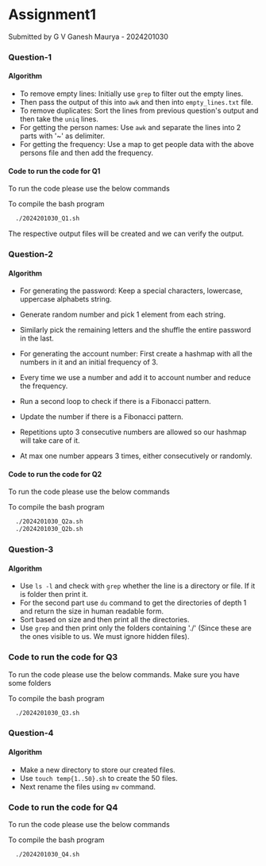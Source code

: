 # Assignment1

Submitted by G V Ganesh Maurya - 2024201030

### Question-1
#### Algorithm

- To remove empty lines: Initially use ```grep``` to filter out the empty lines.
- Then pass the output of this into ```awk``` and then into ```empty_lines.txt``` file.
- To remove duplicates: Sort the lines from previous question's output and then take the ```uniq``` lines.
- For getting the person names: Use ```awk``` and separate the lines into 2 parts with '~' as delimiter.
- For getting the frequency: Use a map to get people data with the above persons file and then add the frequency.

#### Code to run the code for Q1

To run the code please use the below commands

To compile the bash program
```bash
  ./2024201030_Q1.sh
```
The respective output files will be created and we can verify the output.
### Question-2
#### Algorithm

- For generating the password: Keep a special characters, lowercase, uppercase alphabets string.
- Generate random number and pick 1 element from each string.
- Similarly pick the remaining letters and the shuffle the entire password in the last.

- For generating the account number: First create a hashmap with all the numbers in it and an initial frequency of 3.
- Every time we use a number and add it to account number and reduce the frequency.
- Run a second loop to check if there is a Fibonacci pattern. 
- Update the number if there is a Fibonacci pattern.
- Repetitions upto 3 consecutive numbers are allowed so our hashmap will take care of it.
- At max one number appears 3 times, either consecutively or randomly.

#### Code to run the code for Q2

To run the code please use the below commands

To compile the bash program
```bash
  ./2024201030_Q2a.sh
  ./2024201030_Q2b.sh
```

### Question-3
#### Algorithm

- Use ```ls -l``` and check with ```grep``` whether the line is a directory or file. If it is folder then print it.
- For the second part use ```du``` command to get the directories of depth 1 and return the size in human readable form.
- Sort based on size and then print all the directories.
- Use ```grep``` and then print only the folders containing './' (Since these are the ones visible to us. We must ignore hidden files).

### Code to run the code for Q3

To run the code please use the below commands. Make sure you have some folders 

To compile the bash program
```bash
  ./2024201030_Q3.sh
```

### Question-4
#### Algorithm

- Make a new directory to store our created files.
- Use ```touch temp{1..50}.sh``` to create the 50 files.
- Next rename the files using ```mv``` command.

### Code to run the code for Q4

To run the code please use the below commands

To compile the bash program
```bash
  ./2024201030_Q4.sh
```